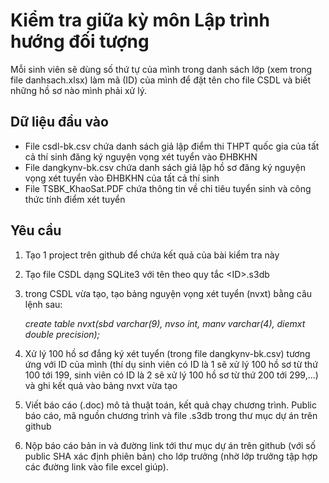 # Kiểm tra giữa kỳ môn Lập trình hướng đối tượng

Mỗi sinh viên sẽ dùng số thứ tự của mình trong danh sách lớp (xem trong file danhsach.xlsx) làm mã (ID) của mình để đặt tên cho file
CSDL và biết những hồ sơ nào mình phải xử lý.

## Dữ liệu đầu vào
* File csdl-bk.csv chứa danh sách giả lập điểm thi THPT quốc gia của tất cả thí sinh đăng ký nguyện vọng xét tuyển vào ĐHBKHN
* File dangkynv-bk.csv chứa danh sách giả lập hồ sơ đăng ký nguyện vọng xét tuyển vào ĐHBKHN của tất cả thí sinh
* File TSBK_KhaoSat.PDF chứa thông tin về chỉ tiêu tuyển sinh và công thức tính điểm xét tuyển

## Yêu cầu
1. Tạo 1 project trên github để chứa kết quả của bài kiểm tra này
2. Tạo file CSDL dạng SQLite3 với tên theo quy tắc \<ID\>.s3db
3. trong CSDL vừa tạo, tạo bảng nguyện vọng xét tuyển (nvxt) bằng câu lệnh sau: 
    
    *create table nvxt(sbd varchar(9), nvso int, manv varchar(4), diemxt double precision);*
    
4. Xử lý 100 hồ sơ đắng ký xét tuyển (trong file dangkynv-bk.csv) tương ứng với ID của mình (thí dụ sinh viên có ID là 1
sẽ xử lý 100 hồ sơ từ thứ 100 tới 199, sinh viên có ID là 2 sẽ xử lý 100 hồ sơ từ thứ 200 tới 299,...) và ghi kết quả vào bảng nvxt vừa tạo

5. Viết báo cáo (.doc) mô tả thuật toán, kết quả chạy chương trình. Public báo cáo, mã nguồn chương trình và file .s3db trong thư mục dự án trên github

6. Nộp báo cáo bản in và đường link tới thư mục dự án trên github (với số public SHA xác định phiên bản) cho lớp trưởng (nhờ lớp trưởng tập hợp các đường link vào file excel giúp).

